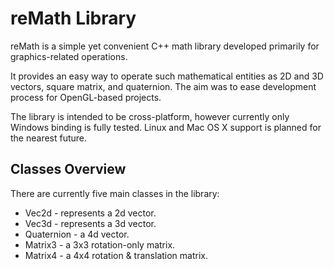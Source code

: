 reMath Library
====================

reMath is a simple yet convenient C++ math library developed primarily for 
graphics-related operations.

It provides an easy way to operate such mathematical entities as 2D and 3D 
vectors, square matrix, and quaternion. The aim was to ease 
development process for OpenGL-based projects.

The library is intended to be cross-platform, however currently only 
Windows binding is fully tested. Linux and Mac OS X support is planned 
for the nearest future.

## Classes Overview
There are currently five main classes in the library:
- Vec2d - represents a 2d vector.
- Vec3d - represents a 3d vector.
- Quaternion - a 4d vector.
- Matrix3 - a 3x3 rotation-only matrix.
- Matrix4 - a 4x4 rotation & translation matrix.
